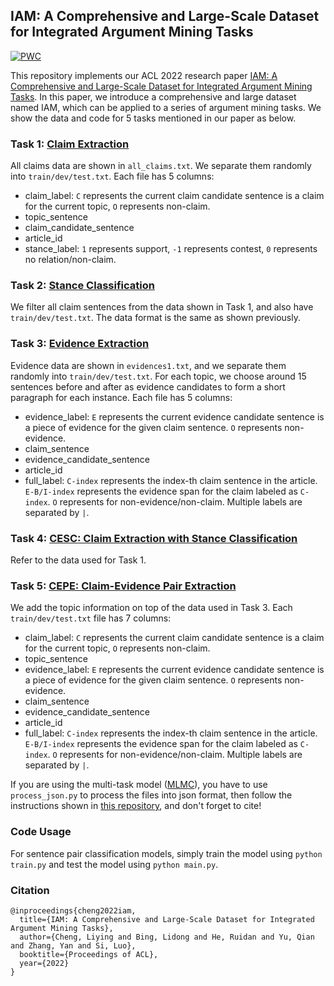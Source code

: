 ## IAM: A Comprehensive and Large-Scale Dataset for Integrated Argument Mining Tasks

[![PWC](https://img.shields.io/badge/PapersWithCode-Benchmark-%232cafb1)](https://paperswithcode.com/paper/iam-a-comprehensive-and-large-scale-dataset)

This repository implements our ACL 2022 research paper [IAM: A Comprehensive and Large-Scale Dataset for Integrated Argument Mining Tasks](https://arxiv.org/pdf/2203.12257.pdf). In this paper, we introduce a comprehensive and large dataset named IAM, which can be applied to a series of argument mining tasks. We show the data and code for 5 tasks mentioned in our paper as below.

### Task 1: [Claim Extraction](https://github.com/LiyingCheng95/IAM/tree/main/claims)

All claims data are shown in `all_claims.txt`. We separate them randomly into `train/dev/test.txt`. Each file has 5 columns:

- claim_label: `C` represents the current claim candidate sentence is a claim for the current topic, `O` represents non-claim.
- topic_sentence
- claim_candidate_sentence
- article_id
- stance_label: `1` represents support, `-1` represents contest, `0` represents no relation/non-claim.

### Task 2: [Stance Classification](https://github.com/LiyingCheng95/IAM/tree/main/stance)

We filter all claim sentences from the data shown in Task 1, and also have `train/dev/test.txt`. The data format is the same as shown previously.

### Task 3: [Evidence Extraction](https://github.com/LiyingCheng95/IAM/tree/main/evidence)

Evidence data are shown in `evidences1.txt`, and we separate them randomly into `train/dev/test.txt`. For each topic, we choose around 15 sentences before and after as evidence candidates to form a short paragraph for each instance. Each file has 5 columns:
- evidence_label: `E` represents the current evidence candidate sentence is a piece of evidence for the given claim sentence. `O` represents non-evidence.
- claim_sentence
- evidence_candidate_sentence
- article_id
- full_label: `C-index` represents the index-th claim sentence in the article. `E-B/I-index` represents the evidence span for the claim labeled as `C-index`. `O` represents for non-evidence/non-claim. Multiple labels are separated by `|`.

### Task 4: [CESC: Claim Extraction with Stance Classification](https://github.com/LiyingCheng95/IAM/tree/main/CESC)

Refer to the data used for Task 1.

### Task 5: [CEPE: Claim-Evidence Pair Extraction](https://github.com/LiyingCheng95/IAM/tree/main/CEPE)

We add the topic information on top of the data used in Task 3. Each `train/dev/test.txt` file has 7 columns:
- claim_label: `C` represents the current claim candidate sentence is a claim for the current topic, `O` represents non-claim.
- topic_sentence
- evidence_label: `E` represents the current evidence candidate sentence is a piece of evidence for the given claim sentence. `O` represents non-evidence.
- claim_sentence
- evidence_candidate_sentence
- article_id
- full_label: `C-index` represents the index-th claim sentence in the article. `E-B/I-index` represents the evidence span for the claim labeled as `C-index`. `O` represents for non-evidence/non-claim. Multiple labels are separated by `|`.

If you are using the multi-task model ([MLMC](https://aclanthology.org/2021.acl-long.496.pdf)), you have to use `process_json.py` to process the files into json format, then follow the instructions shown in [this repository](https://github.com/TianyuTerry/MLMC), and don't forget to cite!


### Code Usage
For sentence pair classification models, simply train the model using `python train.py` and test the model using `python main.py`.

### Citation
```
@inproceedings{cheng2022iam,
  title={IAM: A Comprehensive and Large-Scale Dataset for Integrated Argument Mining Tasks},
  author={Cheng, Liying and Bing, Lidong and He, Ruidan and Yu, Qian and Zhang, Yan and Si, Luo},
  booktitle={Proceedings of ACL},
  year={2022}
}
```
